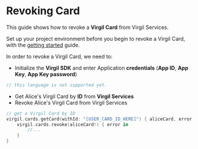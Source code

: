 # Revoking Card

This guide shows how to revoke a **Virgil Card** from Virgil Services.

Set up your project environment before you begin to revoke a Virgil Card, with the [getting started](https://github.com/VirgilSecurity/virgil-sdk-x/blob/docs-review/documentation-swift/guides/configuration/client-configuration.md) guide.

In order to revoke a Virgil Card, we need to:

- Initialize the **Virgil SDK** and enter Application **credentials** (**App ID**, **App Key**, **App Key password**)

```swift
// this language is not supported yet.
```

- Get Alice's Virgil Card by **ID** from **Virgil Services**
- Revoke Alice's Virgil Card from Virgil Services

```swift
// get a Virgil Card by ID
virgil.cards.getCard(withId: "[USER_CARD_ID_HERE]") { aliceCard, error in
	virgil.cards.revoke(aliceCard!) { error in
		//...
	}
}
```
